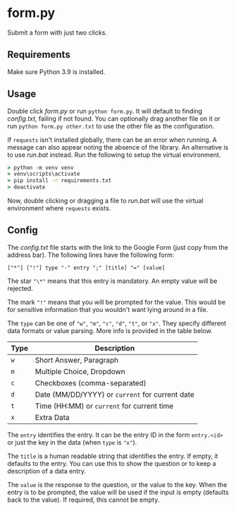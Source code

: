 # form.py

Submit a form with just two clicks.

## Requirements

Make sure Python 3.9 is installed.

## Usage

Double click *form.py* or run `python form.py`. It will default to finding *config.txt*, failing if not found. You can optionally drag another file on it or run `python form.py other.txt` to use the other file as the configuration.

If `requests` isn't installed globally, there can be an error when running. A message can also appear noting the absence of the library. An alternative is to use *run.bat* instead. Run the following to setup the virtual environment.

```cmd
> python -m venv venv
> venv\scripts\activate
> pip install -r requirements.txt
> deactivate
```

Now, double clicking or dragging a file to *run.bat* will use the virtual environment where `requests` exists.

## Config

The *config.txt* file starts with the link to the Google Form (just copy from the address bar). The following lines have the following form:

```
["*"] ["!"] type "-" entry ";" [title] "=" [value]
```

The star `"\*"` means that this entry is mandatory. An empty value will be rejected.

The mark `"!"` means that you will be prompted for the value. This would be for sensitive information that you wouldn't want lying around in a file.

The `type` can be one of `"w"`, `"m"`, `"c"`, `"d"`, `"t"`, or `"x"`. They specify different data formats or value parsing. More info is provided in the table below.

| Type   | Description                                    |
|--------|------------------------------------------------|
| `w`    | Short Answer, Paragraph                        |
| `m`    | Multiple Choice, Dropdown                      |
| `c`    | Checkboxes (comma-separated)                   |
| `d`    | Date (MM/DD/YYYY) or `current` for current date|
| `t`    | Time (HH:MM) or `current` for current time     |
| `x`    | Extra Data                                     |

The `entry` identifies the entry. It can be the entry ID in the form `entry.<id>` or just the key in the data (when `type` is `"x"`).

The `title` is a human readable string that identifies the entry. If empty, it defaults to the entry. You can use this to show the question or to keep a description of a data entry.

The `value` is the response to the question, or the value to the key. When the entry is to be prompted, the value will be used if the input is empty (defaults back to the value). If required, this cannot be empty.
